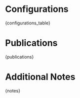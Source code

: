 # Configurations

{configurations_table}

# Publications

{publications}

# Additional Notes

{notes}